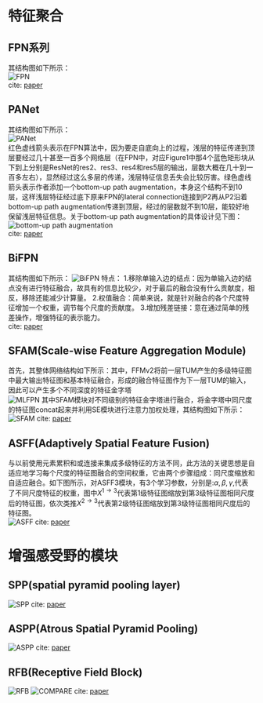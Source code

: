 # 特征聚合

## FPN系列
其结构图如下所示：\
![FPN](images/deeplearning/feature_integration/fpn.png)\
cite: [paper](http://arxiv.org/abs/1612.03144)
## PANet
其结构图如下所示：\
![PANet](images/deeplearning/feature_integration/PANet.png)\
红色虚线箭头表示在FPN算法中，因为要走自底向上的过程，浅层的特征传递到顶层要经过几十甚至一百多个网络层（在FPN中，对应Figure1中那4个蓝色矩形块从下到上分别是ResNet的res2、res3、res4和res5层的输出，层数大概在几十到一百多左右），显然经过这么多层的传递，浅层特征信息丢失会比较厉害。绿色虚线箭头表示作者添加一个bottom-up path augmentation，本身这个结构不到10层，这样浅层特征经过底下原来FPN的lateral connection连接到P2再从P2沿着bottom-up path augmentation传递到顶层，经过的层数就不到10层，能较好地保留浅层特征信息。关于bottom-up path augmentation的具体设计见下图：\
![bottom-up path augmentation](images/deeplearning/feature_integration/bottom_up.png)\
cite: [paper](http://arxiv.org/abs/1803.01534)
## BiFPN
其结构图如下所示：
![BiFPN](images/deeplearning/feature_integration/BiFPN.png)
特点：
1.移除单输入边的结点：因为单输入边的结点没有进行特征融合，故具有的信息比较少，对于最后的融合没有什么贡献度，相反，移除还能减少计算量。
2.权值融合：简单来说，就是针对融合的各个尺度特征增加一个权重，调节每个尺度的贡献度。
3.增加残差链接：意在通过简单的残差操作，增强特征的表示能力。\
cite: [paper](http://arxiv.org/abs/1911.09070)

## SFAM(Scale-wise Feature Aggregation Module)
首先，其整体网络结构如下所示：其中，FFMv2将前一层TUM产生的多级特征图中最大输出特征图和基本特征融合，形成的融合特征图作为下一层TUM的输入，因此可以产生多个不同深度的特征金字塔\
![MLFPN](images/deeplearning/feature_integration/mlfpn.png)
其中SFAM模块对不同级别的特征金字塔进行融合，将金字塔中同尺度的特征图concat起来并利用SE模块进行注意力加权处理，其结构图如下所示：\
![SFAM](images/deeplearning/feature_integration/SFAM.png)
cite: [paper](http://arxiv.org/abs/1811.04533)

## ASFF(Adaptively Spatial Feature Fusion)
与以前使用元素累积和或连接来集成多级特征的方法不同，此方法的关键思想是自适应地学习每个尺度的特征图融合的空间权重，它由两个步骤组成：同尺度缩放和自适应融合。如下图所示，对ASFF3模块，有3个学习参数，分别是:$\alpha,\beta,\gamma$,代表了不同尺度特征的权重，图中$X^{1\rightarrow3}$代表第1级特征图缩放到第3级特征图相同尺度后的特征图，依次类推$X^{2\rightarrow3}$代表第2级特征图缩放到第3级特征图相同尺度后的特征图。\
![ASFF](images/deeplearning/feature_integration/ASFF.png)
cite: [paper](http://arxiv.org/abs/1911.09516)

# 增强感受野的模块
## SPP(spatial pyramid pooling layer)
![SPP](images/deeplearning/enhance_receptive_field/SPP.png)
cite: [paper](http://arxiv.org/abs/1406.4729)

## ASPP(Atrous Spatial Pyramid Pooling)
![ASPP](images/deeplearning/enhance_receptive_field/ASPP.png)
cite: [paper](http://arxiv.org/abs/1606.00915)

## RFB(Receptive Field Block)
![RFB](images/deeplearning/enhance_receptive_field/RFB.png)
![COMPARE](images/deeplearning/enhance_receptive_field/COMPARE.png)
cite: [paper](http://arxiv.org/abs/1711.07767)